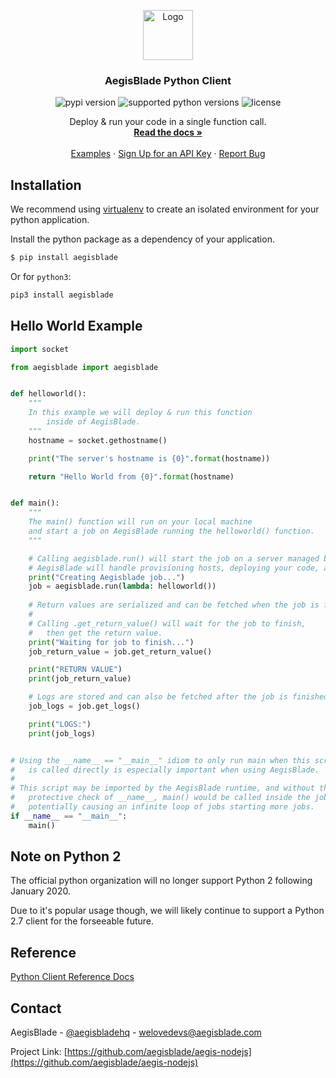 <!-- PROJECT LOGO -->

<p align="center">
  <a href="https://www.aegisblade.com">
    <img src="https://www.aegisblade.com/images/BigCloud.png" alt="Logo" width="80">
  </a>

  <h3 align="center">AegisBlade Python Client</h3>

  <p align="center">
    <img src="https://img.shields.io/pypi/v/aegisblade" alt="pypi version" />
    <img src="https://img.shields.io/pypi/pyversions/aegisblade" alt="supported python versions" />
    <img src="https://img.shields.io/github/license/aegisblade/aegis-python" alt="license">
  </p>

  <p align="center">
    Deploy & run your code in a single function call.
    <br />
    <a href="https://www.aegisblade.com/docs"><strong>Read the docs »</strong></a>
    <br />
    <br />
    <a href="https://www.github.com/aegisblade/examples">Examples</a>
    ·
    <a href="https://www.aegisblade.com/account/register">Sign Up for an API Key</a>
    ·
    <a href="https://github.com/aegisblade/aegis-nodejs/issues">Report Bug</a>
  </p>
</p>

## Installation

We recommend using [virtualenv](https://virtualenv.pypa.io/en/latest/) to create an isolated environment for your python application.

Install the python package as a dependency of your application.

```bash
$ pip install aegisblade
```

Or for `python3`:

```bash
pip3 install aegisblade
```

## Hello World Example

```python
import socket

from aegisblade import aegisblade


def helloworld():
    """
    In this example we will deploy & run this function
        inside of AegisBlade.
    """
    hostname = socket.gethostname()

    print("The server's hostname is {0}".format(hostname))

    return "Hello World from {0}".format(hostname)


def main():
    """
    The main() function will run on your local machine
    and start a job on AegisBlade running the helloworld() function.
    """

    # Calling aegisblade.run() will start the job on a server managed by AegisBlade.
    # AegisBlade will handle provisioning hosts, deploying your code, and running it.
    print("Creating Aegisblade job...")
    job = aegisblade.run(lambda: helloworld())
    
    # Return values are serialized and can be fetched when the job is finished.
    #
    # Calling .get_return_value() will wait for the job to finish, 
    #   then get the return value.
    print("Waiting for job to finish...")
    job_return_value = job.get_return_value()

    print("RETURN VALUE")
    print(job_return_value)

    # Logs are stored and can also be fetched after the job is finished.
    job_logs = job.get_logs()

    print("LOGS:")
    print(job_logs)


# Using the __name__ == "__main__" idiom to only run main when this script
#   is called directly is especially important when using AegisBlade.
#
# This script may be imported by the AegisBlade runtime, and without the 
#   protective check of __name__, main() would be called inside the job 
#   potentially causing an infinite loop of jobs starting more jobs.
if __name__ == "__main__":
    main()

```

## Note on Python 2

The official python organization will no longer support Python 2 following January 2020.

Due to it's popular usage though, we will likely continue to support a Python 2.7 client for the forseeable future.

## Reference

[Python Client Reference Docs](https://www.aegisblade.com/docs/reference/python)

<!-- CONTACT -->
## Contact

AegisBlade - [@aegisbladehq](https://twitter.com/aegisbladehq) - welovedevs@aegisblade.com

Project Link: [https://github.com/aegisblade/aegis-nodejs](https://github.com/aegisblade/aegis-nodejs)


